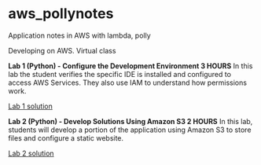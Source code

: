 # aws_pollynotes
Application notes in AWS with lambda, polly 

Developing on AWS. Virtual class

**Lab 1 (Python) - Configure the Development Environment 3 HOURS**
In this lab the student verifies the specific IDE is installed and configured to access AWS Services. They also use IAM to understand how permissions work.

[Lab 1 solution](lab1.md)

**Lab 2 (Python) - Develop Solutions Using Amazon S3 2 HOURS**
In this lab, students will develop a portion of the application using Amazon S3 to store files and configure a static website.

[Lab 2 solution](lab2.md)